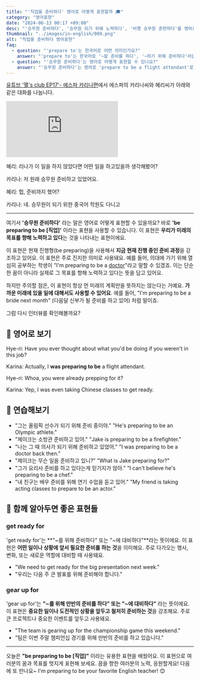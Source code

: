 ```yaml
---
title: "'직업을 준비하다' 영어로 어떻게 표현할까 🎓"
category: "영어표현"
date: "2024-06-13 00:17 +09:00"
desc: "'승무원 준비하다', '승무원 되기 위해 노력하다', '비행 승무원 훈련하다'를 영어로 어떻게 표현하면 좋을까요? '원래 승무원 준비하고 있었어요', '승무원이 되기 위한 중국어 학원도 다니고' 등을 영어로 표현하는 법을 배워봅시다. 다양한 예문을 통해서 연습하고 본인의 표현으로 만들어 보세요."
thumbnail: "../images/in-english/009.png"
alt: "직업을 준비하다 영어표현"
faq:
  - question: "'prepare to'는 한국어로 어떤 의미인가요?"
    answer: "'prepare to'는 한국어로 '~할 준비를 하다', '~하기 위해 준비하다'라는 의미입니다. 이 표현은 앞으로 일어날 일이나 행동을 위해 미리 준비하는 것을 나타냅니다."
  - question: "'승무원 준비하다'는 영어로 어떻게 표현할 수 있나요?"
    answer: "'승무원 준비하다'는 영어로 'prepare to be a flight attendant'로 표현할 수 있습니다. 예를 들어, 'I was preparing to be a flight attendant'는 '나는 승무원이 되기 위해 준비하고 있었어'라는 의미입니다."
---
```


[유튜브 '혤's club EP17'- 에스파 카리나편](https://www.youtube.com/watch?v=NmHVh68WOg4&t=1319s)에서 에스파의 카리나씨와 혜리씨가 아래와 같은 대화를 나눕니다.

<iframe class="youtube" src="https://www.youtube.com/embed/NmHVh68WOg4?si=WUnVOabpRS0ciU7X&amp;start=1319" title="YouTube video player" frameborder="0" allow="accelerometer; autoplay; clipboard-write; encrypted-media; gyroscope; picture-in-picture; web-share" referrerpolicy="strict-origin-when-cross-origin" allowfullscreen></iframe>

혜리: 리나가 이 일을 하지 않았다면 어떤 일을 하고있을까 생각해봤어?

카리나: 저 원래 승무원 준비하고 있었어요.

혜리: 헙, 준비까지 했어?

카리나: 네. 승무원이 되기 위한 중국어 학원도 다니고

---

여기서 **'승무원 준비하다'** 라는 말은 영어로 어떻게 표현할 수 있을까요? 바로 **'be preparing to be [직업]'** 이라는 표현을 사용할 수 있습니다. 이 표현은 **우리가 미래의 목표를 향해 노력하고 있다**는 것을 나타내는 표현이에요.

이 표현은 현재 진행형(be preparing)을 사용해서 **지금 현재 진행 중인 준비 과정**을 강조하고 있어요.
이 표현은 주로 진지한 의미로 사용돼요. 예를 들어, 의대에 가기 위해 열심히 공부하는 학생이 "I'm preparing to be a [doctor](/blog/in-english/563.doctor/)"라고 말할 수 있겠죠. 이는 단순한 꿈이 아니라 실제로 그 목표를 향해 노력하고 있다는 뜻을 담고 있어요.

하지만 주의할 점은, 이 표현이 항상 먼 미래의 계획만을 뜻하지는 않는다는 거예요. **가까운 미래에 있을 일에 대해서도 사용할 수 있어요**. 예를 들어, "I'm preparing to be a bride next month" (다음달 신부가 될 준비를 하고 있어) 처럼 말이죠.

그럼 다시 인터뷰를 확인해볼까요?

## 📖 영어로 보기

Hye-ri: Have you ever thought about what you'd be doing if you weren't in this job?

Karina: Actually, I **was preparing to be** a flight attendant.

Hye-ri: Whoa, you were already prepping for it?

Karina: Yep, I was even taking Chinese classes to get ready.

## 💬 연습해보기

<ul data-interactive-list>
  <li data-interactive-item>
    <span data-toggler>"그는 올림픽 선수가 되기 위해 준비 중이야."</span>
    <span data-answer>"He's preparing to be an Olympic athlete."</span>
  </li>
  <li data-interactive-item>
    <span data-toggler>"제이크는 소방관 준비하고 있어."</span>
    <span data-answer>"Jake is preparing to be a firefighter."</span>
  </li>
  <li data-interactive-item>
    <span data-toggler>"나는 그 때 의사가 되기 위해 준비하고 있었어."</span>
    <span data-answer>"I was preparing to be a doctor back then."</span>
  </li>
  <li data-interactive-item>
    <span data-toggler>"제이크는 무슨 일을 준비하고 있니?"</span>
    <span data-answer>"What is Jake preparing for?"</span>
  </li>
  <li data-interactive-item>
    <span data-toggler>"그가 요리사 준비를 하고 있다는게 믿기지가 않아."</span>
    <span data-answer>"I can't believe he's preparing to be a chef."</span>
  </li>
  <li data-interactive-item>
    <span data-toggler>"내 친구는 배우 준비를 위해 연기 수업을 듣고 있어."</span>
    <span data-answer>"My friend is taking acting classes to prepare to be an actor."</span>
  </li>
</ul>

## 🤝 함께 알아두면 좋은 표현들

### get ready for

'get ready for'는 **"~를 위해 준비하다" 또는 "~에 대비하다"**라는 뜻이에요. 이 표현은 **어떤 일이나 상황에 앞서 필요한 준비를 하는 것**을 의미해요. 주로 다가오는 행사, 변화, 또는 새로운 역할에 대비할 때 사용돼요.

- "We need to get ready for the big presentation next week."
- "우리는 다음 주 큰 발표를 위해 준비해야 합니다."

### gear up for

'gear up for'는 **"~를 위해 만반의 준비를 하다" 또는 "~에 대비하다"** 라는 뜻이에요. 이 표현은 **중요한 일이나 도전적인 상황을 앞두고 철저히 준비하는 것**을 강조해요. 주로 큰 프로젝트나 중요한 이벤트를 앞두고 사용돼요.

- "The team is gearing up for the championship game this weekend."
- "팀은 이번 주말 챔피언십 경기를 위해 만반의 준비를 하고 있습니다."

---

오늘은 **"be preparing to be [직업]"** 이라는 유용한 표현을 배웠어요. 이 표현으로 여러분의 꿈과 목표를 멋지게 표현해 보세요. 꿈을 향한 여러분의 노력, 응원할게요! 다음에 또 만나요~ I'm preparing to be your favorite English teacher! 😊
